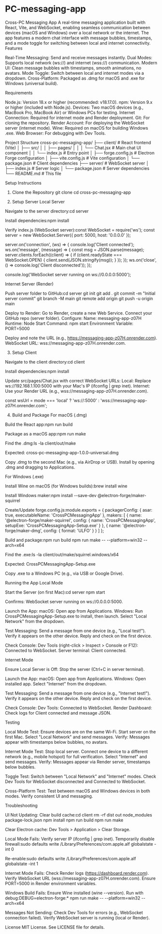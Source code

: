 # PC-messaging-app

Cross-PC Messaging App
A real-time messaging application built with React, Vite, and WebSocket, enabling seamless communication between devices (macOS and Windows) over a local network or the internet. The app features a modern chat interface with message bubbles, timestamps, and a mode toggle for switching between local and internet connectivity.
Features

Real-Time Messaging: Send and receive messages instantly.
Dual Modes: Supports local network (ws://) and internet (wss://) communication.
Modern UI: Clean message bubbles with timestamps, smooth animations, no avatars.
Mode Toggle: Switch between local and internet modes via a dropdown.
Cross-Platform: Packaged as .dmg for macOS and .exe for Windows (universal build).

Requirements

Node.js: Version 18.x or higher (recommended: v18.17.0).
npm: Version 9.x or higher (included with Node.js).
Devices: Two macOS devices (e.g., MacBook Pro, MacBook Air) or Windows PCs for testing.
Internet Connection: Required for internet mode and Render deployment.
Git: For cloning the repository.
Render Account: For deploying the WebSocket server (internet mode).
Wine: Required on macOS for building Windows .exe.
Web Browser: For debugging with Dev Tools.

Project Structure
cross-pc-messaging-app/
├── client/                 # React frontend (Vite)
│   ├── src/
│   │   ├── pages/
│   │   │   └── Chat.jsx    # Main chat UI component
│   │   └── index.js        # Entry point
│   ├── forge.config.js     # Electron Forge configuration
│   ├── vite.config.js      # Vite configuration
│   └── package.json        # Client dependencies
├── server/                 # WebSocket server
│   ├── index.js            # Server logic
│   └── package.json        # Server dependencies
└── README.md               # This file

Setup Instructions
1. Clone the Repository
git clone <your-github-repo-url>
cd cross-pc-messaging-app

2. Setup Server
Local Server

Navigate to the server directory:cd server


Install dependencies:npm install


Verify index.js (WebSocket server):const WebSocket = require('ws');
const server = new WebSocket.Server({ port: 5000, host: '0.0.0.0' });

server.on('connection', (ws) => {
  console.log('Client connected');
  ws.on('message', (message) => {
    const msg = JSON.parse(message);
    server.clients.forEach((client) => {
      if (client.readyState === WebSocket.OPEN) {
        client.send(JSON.stringify(msg));
      }
    });
  });
  ws.on('close', () => console.log('Client disconnected'));
});

console.log('WebSocket server running on ws://0.0.0.0:5000');



Internet Server (Render)

Push server folder to GitHub:cd server
git init
git add .
git commit -m "Initial server commit"
git branch -M main
git remote add origin <your-github-repo-url>
git push -u origin main


Deploy to Render:
Go to Render, create a new Web Service.
Connect your GitHub repo (server folder).
Configure:
Name: messaging-app-z07H
Runtime: Node
Start Command: npm start
Environment Variable: PORT=5000


Deploy and note the URL (e.g., https://messaging-app-z07H.onrender.com).
WebSocket URL: wss://messaging-app-z07H.onrender.com.



3. Setup Client

Navigate to the client directory:cd client


Install dependencies:npm install


Update src/pages/Chat.jsx with correct WebSocket URLs:
Local: Replace ws://192.168.1.100:5000 with your Mac's IP (ifconfig | grep inet).
Internet: Use your Render URL (e.g., wss://messaging-app-z07H.onrender.com).

const wsUrl = mode === 'local' ? 'ws://<your-mac-ip>:5000' : 'wss://messaging-app-z07H.onrender.com';



4. Build and Package
For macOS (.dmg)

Build the React app:npm run build


Package as a macOS app:npm run make


Find the .dmg:ls -la client/out/make


Expected: cross-pc-messaging-app-1.0.0-universal.dmg


Copy .dmg to the second Mac (e.g., via AirDrop or USB).
Install by opening .dmg and dragging to Applications.

For Windows (.exe)

Install Wine on macOS (for Windows builds):brew install wine


Install Windows maker:npm install --save-dev @electron-forge/maker-squirrel


Create/Update forge.config.js:module.exports = {
  packagerConfig: {
    asar: true,
    executableName: 'CrossPCMessagingApp'
  },
  makers: [
    {
      name: '@electron-forge/maker-squirrel',
      config: {
        name: 'CrossPCMessagingApp',
        setupExe: 'CrossPCMessagingApp-Setup.exe'
      }
    },
    {
      name: '@electron-forge/maker-dmg',
      config: {
        format: 'ULFO'
      }
    }
  ]
};


Build and package:npm run build
npm run make -- --platform=win32 --arch=x64


Find the .exe:ls -la client/out/make/squirrel.windows/x64


Expected: CrossPCMessagingApp-Setup.exe


Copy .exe to a Windows PC (e.g., via USB or Google Drive).

Running the App
Local Mode

Start the Server (on first Mac):cd server
npm start


Confirms: WebSocket server running on ws://0.0.0.0:5000.


Launch the App:
macOS: Open app from Applications.
Windows: Run CrossPCMessagingApp-Setup.exe to install, then launch.
Select "Local Network" from the dropdown.


Test Messaging:
Send a message from one device (e.g., "Local test!").
Verify it appears on the other device.
Reply and check on the first device.


Check Console:
Dev Tools (right-click > Inspect > Console or F12): Connected to WebSocket.
Server terminal: Client connected.



Internet Mode

Ensure Local Server is Off:
Stop the server (Ctrl+C in server terminal).


Launch the App:
macOS: Open app from Applications.
Windows: Open installed app.
Select "Internet" from the dropdown.


Test Messaging:
Send a message from one device (e.g., "Internet test!").
Verify it appears on the other device.
Reply and check on the first device.


Check Console:
Dev Tools: Connected to WebSocket.
Render Dashboard: Check logs for Client connected and message JSON.



Testing

Local Mode Test:
Ensure devices are on the same Wi-Fi.
Start server on the first Mac.
Select "Local Network" and send messages.
Verify: Messages appear with timestamps below bubbles, no avatars.


Internet Mode Test:
Stop local server.
Connect one device to a different network (e.g., mobile hotspot) for full verification.
Select "Internet" and send messages.
Verify: Messages appear via Render server, timestamps below bubbles.


Toggle Test:
Switch between "Local Network" and "Internet" modes.
Check Dev Tools for WebSocket disconnected and Connected to WebSocket.


Cross-Platform Test:
Test between macOS and Windows devices in both modes.
Verify consistent UI and messaging.



Troubleshooting

UI Not Updating:
Clear build cache:cd client
rm -rf dist out node_modules package-lock.json
npm install
npm run build
npm run make


Clear Electron cache: Dev Tools > Application > Clear Storage.


Local Mode Fails:
Verify server IP (ifconfig | grep inet).
Temporarily disable firewall:sudo defaults write /Library/Preferences/com.apple.alf globalstate -int 0


Re-enable:sudo defaults write /Library/Preferences/com.apple.alf globalstate -int 1


Internet Mode Fails:
Check Render logs (https://dashboard.render.com).
Verify WebSocket URL (wss://messaging-app-z07H.onrender.com).
Ensure PORT=5000 in Render environment variables.


Windows Build Fails:
Ensure Wine installed (wine --version).
Run with debug:DEBUG=electron-forge:* npm run make -- --platform=win32 --arch=x64


Messages Not Sending:
Check Dev Tools for errors (e.g., WebSocket connection failed).
Verify WebSocket server is running (local or Render).


License
MIT License. See LICENSE file for details.
